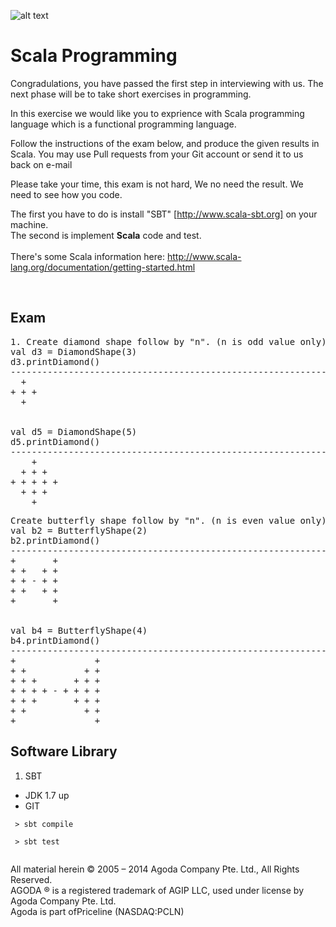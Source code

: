 ![alt text](http://cdn0.agoda.net/images/MVC/default/logo-agoda-mobile@2X.png "agoda")

Scala Programming
===================
Congradulations, you have passed the first step in interviewing with us. The next phase will be to take short exercises in programming.
<br/>

In this exercise we would like you to exprience with Scala programming language which is a functional programming language.
<br />

Follow the instructions of the exam below, and produce the given results in Scala. You may use Pull requests from your Git account or send it to us back on e-mail
<br/>

Please take your time, this exam is not hard, We no need the result. We need to see how you code.
<br/>

The first you have to do is install "SBT" [http://www.scala-sbt.org] on your machine.<br />
The second is implement <b>Scala</b> code and test.<br />
<br/>
There's some Scala information here:
http://www.scala-lang.org/documentation/getting-started.html

<br/>

Exam
-----
<pre>
1. Create diamond shape follow by "n". (n is odd value only)
val d3 = DiamondShape(3)
d3.printDiamond() 
----------------------------------------------------------------
  +
+ + +
  +


val d5 = DiamondShape(5)
d5.printDiamond()
----------------------------------------------------------------
    +
  + + +
+ + + + +
  + + +
    +
</pre>

<pre>
Create butterfly shape follow by "n". (n is even value only)
val b2 = ButterflyShape(2)
b2.printDiamond() 
----------------------------------------------------------------
+       +
+ +   + +
+ + - + +
+ +   + +
+       +


val b4 = ButterflyShape(4)
b4.printDiamond()
----------------------------------------------------------------
+               +
+ +           + +
+ + +       + + +
+ + + + - + + + +
+ + +       + + +
+ +           + +
+               +
</pre>



Software Library
-----
 1. SBT
 -  JDK 1.7 up
 -  GIT




```Build_Run
 > sbt compile
 
 > sbt test
 
```





All material herein © 2005 – 2014 Agoda Company Pte. Ltd., All Rights Reserved.<br />
AGODA ® is a registered trademark of AGIP LLC, used under license by Agoda Company Pte. Ltd.<br />
Agoda is part ofPriceline (NASDAQ:PCLN)<br />
